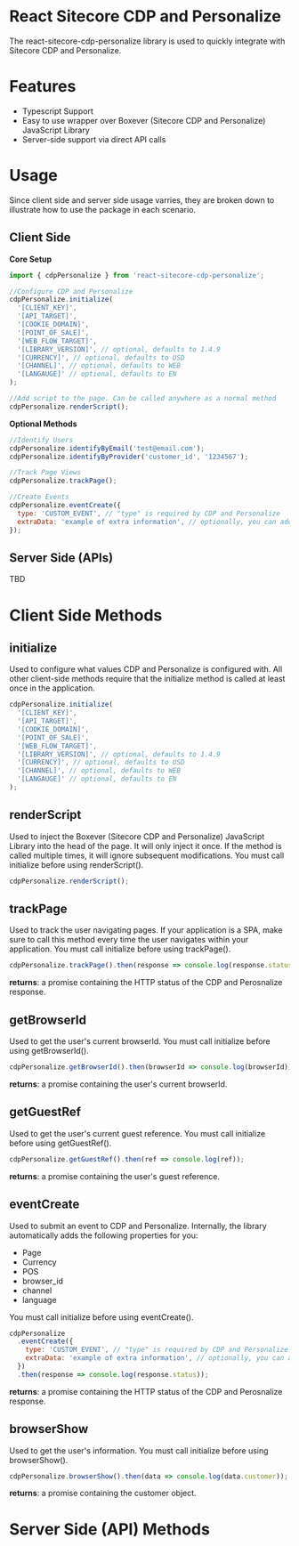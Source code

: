 # React Sitecore CDP and Personalize

The react-sitecore-cdp-personalize library is used to quickly integrate with Sitecore CDP and Personalize.

# Features

- Typescript Support
- Easy to use wrapper over Boxever (Sitecore CDP and Personalize) JavaScript Library
- Server-side support via direct API calls

# Usage

Since client side and server side usage varries, they are broken down to illustrate how to use the package in each scenario.

## Client Side

**Core Setup**

```js
import { cdpPersonalize } from 'react-sitecore-cdp-personalize';

//Configure CDP and Personalize
cdpPersonalize.initialize(
  '[CLIENT_KEY]',
  '[API_TARGET]',
  '[COOKIE_DOMAIN]',
  '[POINT_OF_SALE]',
  '[WEB_FLOW_TARGET]',
  '[LIBRARY_VERSION]', // optional, defaults to 1.4.9
  '[CURRENCY]', // optional, defaults to USD
  '[CHANNEL]', // optional, defaults to WEB
  '[LANGAUGE]' // optional, defaults to EN
);

//Add script to the page. Can be called anywhere as a normal method
cdpPersonalize.renderScript();
```

**Optional Methods**

```js
//Identify Users
cdpPersonalize.identifyByEmail('test@email.com');
cdpPersonalize.identifyByProvider('customer_id', '1234567');

//Track Page Views
cdpPersonalize.trackPage();

//Create Events
cdpPersonalize.eventCreate({
  type: 'CUSTOM_EVENT', // "type" is required by CDP and Personalize
  extraData: 'example of extra information', // optionally, you can add any other properies you need
});
```

## Server Side (APIs)

TBD

# Client Side Methods

## initialize

Used to configure what values CDP and Personalize is configured with. All other client-side methods require that the initialize method is called at least once in the application.

```js
cdpPersonalize.initialize(
  '[CLIENT_KEY]',
  '[API_TARGET]',
  '[COOKIE_DOMAIN]',
  '[POINT_OF_SALE]',
  '[WEB_FLOW_TARGET]',
  '[LIBRARY_VERSION]', // optional, defaults to 1.4.9
  '[CURRENCY]', // optional, defaults to USD
  '[CHANNEL]', // optional, defaults to WEB
  '[LANGAUGE]' // optional, defaults to EN
);
```

## renderScript

Used to inject the Boxever (Sitecore CDP and Personalize) JavaScript Library into the head of the page. It will only inject it once. If the method is called multiple times, it will ignore subsequent modifications. You must call initialize before using renderScript().

```js
cdpPersonalize.renderScript();
```

## trackPage

Used to track the user navigating pages. If your application is a SPA, make sure to call this method every time the user navigates within your application. You must call initialize before using trackPage().

```js
cdpPersonalize.trackPage().then(response => console.log(response.status));
```

**returns**: a promise containing the HTTP status of the CDP and Perosnalize response.

## getBrowserId

Used to get the user's current browserId. You must call initialize before using getBrowserId().

```js
cdpPersonalize.getBrowserId().then(browserId => console.log(browserId));
```

**returns**: a promise containing the user's current browserId.

## getGuestRef

Used to get the user's current guest reference. You must call initialize before using getGuestRef().

```js
cdpPersonalize.getGuestRef().then(ref => console.log(ref));
```

**returns**: a promise containing the user's guest reference.

## eventCreate

Used to submit an event to CDP and Personalize. Internally, the library automatically adds the following properties for you:

- Page
- Currency
- POS
- browser_id
- channel
- language

You must call initialize before using eventCreate().

```js
cdpPersonalize
  .eventCreate({
    type: 'CUSTOM_EVENT', // "type" is required by CDP and Personalize
    extraData: 'example of extra information', // optionally, you can add any other properies you need
  })
  .then(response => console.log(response.status));
```

**returns**: a promise containing the HTTP status of the CDP and Perosnalize response.

## browserShow

Used to get the user's information. You must call initialize before using browserShow().

```js
cdpPersonalize.browserShow().then(data => console.log(data.customer));
```

**returns**: a promise containing the customer object.

# Server Side (API) Methods
